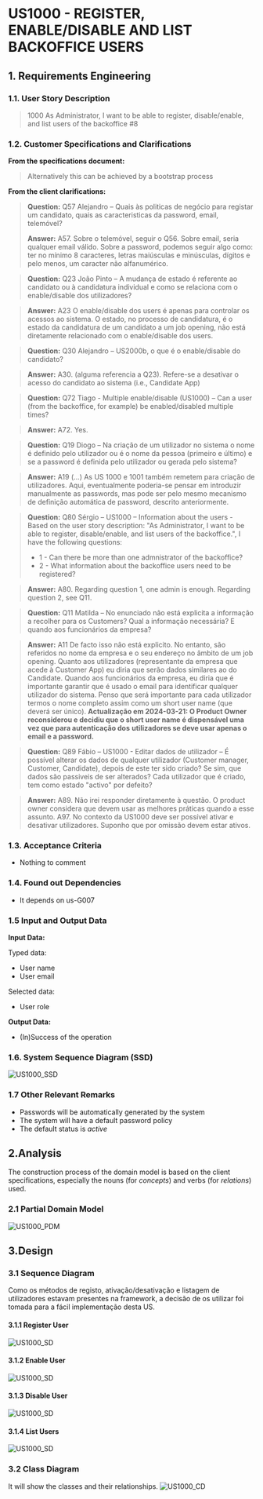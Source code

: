 # US1000 - REGISTER, ENABLE/DISABLE AND LIST BACKOFFICE USERS
## 1. Requirements Engineering

### 1.1. User Story Description

> 1000 As Administrator, I want to be able to register, disable/enable, and list users of the backoffice
#8
### 1.2. Customer Specifications and Clarifications

**From the specifications document:**
> Alternatively this can be achieved by a bootstrap process


**From the client clarifications:**

> **Question:**
> Q57 Alejandro – Quais às politicas de negócio para registar um candidato,
quais as caracteristicas da password, email, telemóvel?
>
> **Answer:** A57. Sobre o telemóvel, seguir o Q56. Sobre email, seria qualquer email válido. Sobre a
password, podemos seguir algo como: ter no mínimo 8 caracteres, letras maiúsculas e
minúsculas, dígitos e pelo menos, um caracter não alfanumérico.

> **Question:**
>Q23 João Pinto – A mudança de estado é referente ao candidato ou à candidatura individual e como se relaciona com o 
> enable/disable dos utilizadores?

> **Answer:**
>A23 O enable/disable dos users é apenas para controlar os acessos ao sistema. O estado, no processo de candidatura,
> é o estado da candidatura de um candidato a um job opening, não está diretamente relacionado com o enable/disable dos users.


> **Question:**
>Q30 Alejandro – US2000b, o que é o enable/disable do candidato?

> **Answer:**
>A30. (alguma referencia a Q23). Refere-se a desativar o acesso do candidato ao sistema (i.e., Candidate App)


> **Question:**
>Q72 Tiago - Multiple enable/disable (US1000) – Can a user (from the backoffice, for example) be enabled/disabled multiple times?

> **Answer:**
>A72. Yes.


> **Question:**
>Q19 Diogo – Na criação de um utilizador no sistema o nome é definido pelo utilizador ou é o nome da pessoa 
> (primeiro e último) e se a password é definida pelo utilizador ou gerada pelo sistema?

> **Answer:**
>A19 (...) As US 1000 e 1001 também remetem para criação de utilizadores. Aqui, eventualmente poderia-se pensar 
> em introduzir manualmente as passwords, mas pode ser pelo mesmo mecanismo de definição automática de password, descrito anteriormente.


> **Question:**
>Q80 Sérgio – US1000 – Information about the users - Based on the user story description: "As Administrator, 
> I want to be able to register, disable/enable, and list users of the backoffice.", I have the following questions: 
> - 1 - Can there be more than one admnistrator of the backoffice? 
> - 2 - What information about the backoffice users need to be registered?

> **Answer:**
>A80. Regarding question 1, one admin is enough. Regarding question 2, see Q11.


> **Question:**
>Q11 Matilda – No enunciado não está explicita a informação a recolher para os Customers? 
> Qual a informação necessária? E quando aos funcionários da empresa?

> **Answer:**
>A11 De facto isso não está explicito. No entanto, são referidos no nome da empresa e o seu endereço no âmbito de um job opening.
>Quanto aos utilizadores (representante da empresa que acede à Customer App) eu diria que serão dados similares ao do Candidate. 
> Quando aos funcionários da empresa, eu diria que é importante garantir que é usado o email para identificar qualquer utilizador do sistema. 
> Penso que será importante para cada utilizador termos o nome completo assim como um short user name (que deverá ser único). 
> **Actualização em 2024-03-21: O Product Owner reconsiderou e decidiu que o short user name é dispensável uma vez que para autenticação dos**
> **utilizadores se deve usar apenas o email e a password.**


> **Question:**
>Q89 Fábio – US1000 - Editar dados de utilizador – É possível alterar os dados de qualquer utilizador (Customer manager, Customer, Candidate),
> depois de este ter sido criado? Se sim, que dados são passiveis de ser alterados? Cada utilizador que é criado, 
> tem como estado "activo" por defeito?

> **Answer:**
>A89. Não irei responder diretamente à questão. O product owner considera que devem usar as melhores práticas quando a esse assunto.
>A97. No contexto da US1000 deve ser possível ativar e desativar utilizadores. Suponho que por omissão devem estar ativos.


### 1.3. Acceptance Criteria

* Nothing to comment

### 1.4. Found out Dependencies

* It depends on us-G007

### 1.5 Input and Output Data

**Input Data:**

Typed data:
- User name
- User email

Selected data:
- User role

**Output Data:**

* (In)Success of the operation

### 1.6. System Sequence Diagram (SSD)
![US1000_SSD](./US1000_SSD.svg)

### 1.7 Other Relevant Remarks

* Passwords will be automatically generated by the system
* The system will have a default password policy
* The default status is _active_

## 2.Analysis
The construction process of the domain model is based on the client specifications, especially the nouns (for _concepts_) and verbs (for _relations_) used.

### 2.1 Partial Domain Model
![US1000_PDM](./US1000_PDM.svg)

## 3.Design
### 3.1 Sequence Diagram
Como os métodos de registo, ativação/desativação e listagem de utilizadores estavam presentes
na framework, a decisão de os utilizar foi tomada para a fácil implementação desta US.

#### 3.1.1 Register User
![US1000_SD](./US1000_SD_register.svg)
#### 3.1.2 Enable User
![US1000_SD](./US1000_SD_enable.svg)
#### 3.1.3 Disable User
![US1000_SD](./US1000_SD_disable.svg)
#### 3.1.4 List Users
![US1000_SD](./US1000_SD_list.svg)

### 3.2 Class Diagram
It will show the classes and their relationships.
![US1000_CD](./US1000_CD.svg)